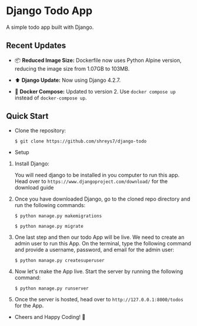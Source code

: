 # Django Todo App

A simple todo app built with Django.

## Recent Updates

- 📦 **Reduced Image Size:** Dockerfile now uses Python Alpine version, reducing the image size from 1.07GB to 103MB.
  
- ⬆️ **Django Update:** Now using Django 4.2.7.

- 🐳 **Docker Compose:** Updated to version 2. Use `docker compose up` instead of `docker-compose up`.

## Quick Start

* Clone the repository:

   
   `$ git clone https://github.com/shreys7/django-todo`

* Setup

1. Install Django:

   You will need django to be installed in you computer to run this app. Head over to `https://www.djangoproject.com/download/` for the download guide

2. Once you have downloaded Django, go to the cloned repo directory and run the following commands:

	`$ python manage.py makemigrations`

	`$ python manage.py migrate`

3. One last step and then our todo App will be live. We need to create an admin user to run this App. On the terminal, type the following command and provide a username, password, and email for the admin user:

	`$ python manage.py createsuperuser`

4. Now let's make the App live. Start the server by running the following command:

	`$ python manage.py runserver`

5. Once the server is hosted, head over to `http://127.0.0.1:8000/todos` for the App.

* Cheers and Happy Coding! 🚀
